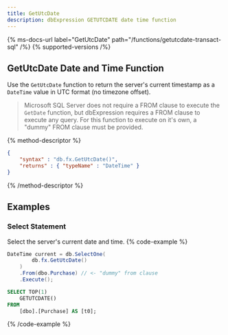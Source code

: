 ```yaml
---
title: GetUtcDate
description: dbExpression GETUTCDATE date time function
---
```


{% ms-docs-url label="GetUtcDate" path="/functions/getutcdate-transact-sql" /%}
{% supported-versions /%}

## GetUtcDate Date and Time Function

Use the `GetUtcDate` function to return the server's current timestamp as a `DateTime` value in UTC format (no timezone offset).

> Microsoft SQL Server does not require a FROM clause
to execute the `GetDate` function, but dbExpression requires a FROM clause to execute
any query.  For this function to execute on it's own, a "dummy" FROM clause must be provided.

{% method-descriptor %}
```json
{
    "syntax" : "db.fx.GetUtcDate()",
    "returns" : { "typeName" : "DateTime" }
}
```
{% /method-descriptor %}

## Examples
### Select Statement
Select the server's current date and time.
{% code-example %}
```csharp
DateTime current = db.SelectOne(
        db.fx.GetUtcDate()
    )
    .From(dbo.Purchase) // <- "dummy" from clause
    .Execute();
```
```sql
SELECT TOP(1)
    GETUTCDATE()
FROM
    [dbo].[Purchase] AS [t0];
```
{% /code-example %}